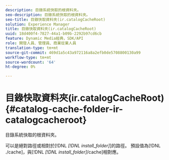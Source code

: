 ```yaml
---
description: 目錄系統快取的根資料夾。
seo-description: 目錄系統快取的根資料夾。
seo-title: 目錄快取資料夾(ir.catalogCacheRoot)
solution: Experience Manager
title: 目錄快取資料夾(ir.catalogCacheRoot)
uuid: 18d400f4-7827-44a1-b09b-2292b97cd6cb
feature: Dynamic Media經典，SDK/API
role: 開發人員、管理員、商業從業人員
translation-type: tm+mt
source-git-commit: 469d1a5c43a972116a8a2efb0de5708800130a99
workflow-type: tm+mt
source-wordcount: '64'
ht-degree: 0%

---
```



# 目錄快取資料夾(ir.catalogCacheRoot){#catalog-cache-folder-ir-catalogcacheroot}

目錄系統快取的根資料夾。

可以是絕對路徑或相對於[!DNL *[!DNL install_folder]*]的路徑。 預設值為[!DNL ./cache]，與[!DNL *[!DNL install_folder]*/cache]相對應。
